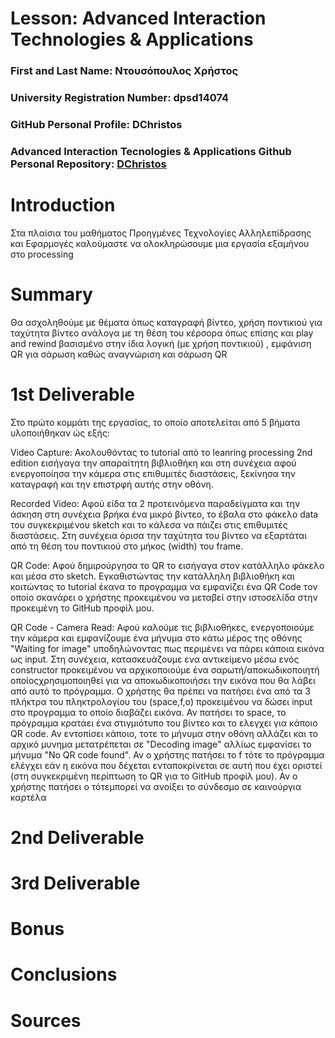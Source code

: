 # Lesson: Advanced Interaction Technologies & Applications

### First and Last Name: Ντουσόπουλος Χρήστος 
### University Registration Number: dpsd14074
### GitHub Personal Profile: DChristos
### Advanced Interaction Tecnologies & Applications Github Personal Repository: [DChristos](https://github.com/DChristos/Advanced-Interaction-Tecnologies-Applications-Individual-Assignment)

# Introduction
Στα πλαίσια του μαθήματος Προηγμένες Τεχνολογίες Αλληλεπίδρασης και Εφαρμογές καλούμαστε να ολοκληρώσουμε μια εργασία εξαμήνου στο processing 

# Summary
Θα ασχοληθούμε με θέματα όπως καταγραφή βίντεο, χρήση ποντικιού για ταχύτητα βίντεο ανάλογα με τη θέση του κέρσορα όπως επίσης και play and rewind βασισμένο στην ίδια λογική (με χρήση ποντικιού) , εμφάνιση QR για σάρωση καθώς αναγνώριση και σάρωση QR

# 1st Deliverable
Στο πρώτο κομμάτι της εργασίας, το οποίο αποτελείται από 5 βήματα υλοποιήθηκαν ώς εξής: 

Video Capture: Ακολουθόντας το tutorial από το leanring processing 2nd edition εισήγαγα την απαραίτητη βιβλιοθήκη και στη συνέχεια αφού ενεργοποίησα την κάμερα στις επιθυμιτές διαστάσεις, ξεκίνησα την καταγραφή και την επιστρφή αυτής στην οθόνη.

Recorded Video: Αφού είδα τα 2 προτεινόμενα παραδείγματα και την άσκηση στη συνέχεια βρήκα ένα μικρό βίντεο, το έβαλα στο φάκελο data του συγκεκριμένου sketch και το κάλεσα να πάιζει στις επιθυμιτές διαστάσεις. Στη συνέχεια όρισα την ταχύτητα του βίντεο να εξαρτάται από τη θέση του ποντικιού στο μήκος (width) του frame.

QR Code: Αφού δημιρούργησα το QR το εισήγαγα στον κατάλληλο φάκελο και μέσα στο sketch. Εγκαθιστώντας την κατάλληλη βιβλιοθήκη και κοιτώντας το tutorial έκανα το προγραμμα να εμφανίζει ένα QR Code τον οποίο σκανάρει ο χρήστης προκειμένου να μεταβεί στην ιστοσελίδα στην προκειμένη το GitHub προφίλ μου. 

QR Code - Camera Read: Αφού καλούμε τις βιβλιοθήκες, ενεργοποιούμε την κάμερα και εμφανίζουμε ένα μήνυμα στο κάτω μέρος της οθόνης "Waiting for image" υποδηλώνοντας πως περιμένει να πάρει κάποια εικόνα ως input. Στη συνέχεια, κατασκευάζουμε ενα αντικείμενο μέσω ενός constructor προκειμένου να αρχικοποιούμε ένα σαρωτή/αποκωδικοποιητή οποίοςχρησιμοποιηθεί για να αποκωδικοποιήσει την εικόνα που θα λάβει από αυτό το πρόγραμμα. Ο χρήστης θα πρέπει να πατήσει ένα από τα 3 πλήκτρα του πληκτρολογίου του (space,f,o) προκειμένου να δώσει input στο προγραμμα το οποίο διαβάζει εικόνα. Αν πατήσει το space, το πρόγραμμα κρατάει ένα στιγμιότυπο του βίντεο και το ελεγχει για κάποιο QR code. Αν εντοπίσει κάποιο, τοτε το μήνυμα στην οθόνη αλλάζει και το αρχικό μυνημα μετατρέπεται σε "Decoding image" αλλίως εμφανίσει το μήνυμα "No QR code found". Αν ο χρήστης πατήσει το f τότε το πρόγραμμα ελέγχει εάν η εικόνα που δέχεται ενταποκρίνεται σε αυτή που έχει οριστεί (στη συγκεκριμένη περίπτωση το QR για το  GitHub προφίλ μου). Αν ο χρήστης πατήσει ο τότεμπορεί να ανοίξει το σύνδεσμο σε  καινούργια καρτέλα 



# 2nd Deliverable


# 3rd Deliverable 


# Bonus 


# Conclusions


# Sources
